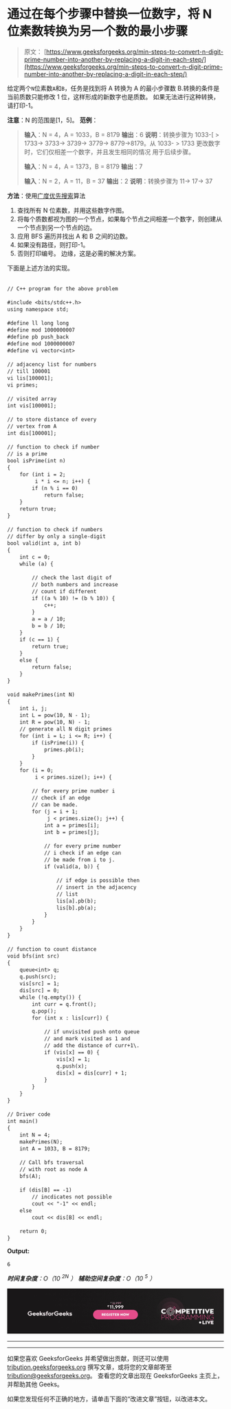 # 通过在每个步骤中替换一位数字，将 N 位素数转换为另一个数的最小步骤

> 原文： [https://www.geeksforgeeks.org/min-steps-to-convert-n-digit-prime-number-into-another-by-replacing-a-digit-in-each-step/](https://www.geeksforgeeks.org/min-steps-to-convert-n-digit-prime-number-into-another-by-replacing-a-digit-in-each-step/)

给定两个`N`位素数`A`和`B`，任务是找到将 A 转换为 A 的最小步骤数 B.转换的条件是当前质数只能修改 1 位，这样形成的新数字也是质数。 如果无法进行这种转换，请打印-1。

**注意**：N 的范围是[1，5]。
**范例**：

> **输入**：N = 4，A = 1033，B = 8179
> **输出**：6
> **说明**：转换步骤为 1033-[ > 1733-> 3733-> 3739-> 3779-> 8779->8179。从 1033- > 1733 更改数字时，它们仅相差一个数字，并且发生相同的情况 用于后续步骤。
> 
> **输入**：N = 4，A = 1373，B = 8179
> **输出**：7
> 
> **输入**：N = 2，A = 11，B = 37
> **输出**：2
> **说明**：转换步骤为 11-> 17-> 37

**方法**：使用[广度优先搜索](https://www.geeksforgeeks.org/breadth-first-search-or-bfs-for-a-graph/)算法

1.  查找所有 N 位素数，并用这些数字作图。
2.  将每个质数都视为图的一个节点，如果每个节点之间相差一个数字，则创建从一个节点到另一个节点的边。
3.  应用 BFS 遍历并找出 A 和 B 之间的边数。
4.  如果没有路径，则打印-1。
5.  否则打印编号。 边缘，这是必需的解决方案。

下面是上述方法的实现。

```

// C++ program for the above problem 

#include <bits/stdc++.h> 
using namespace std; 

#define ll long long 
#define mod 1000000007 
#define pb push_back 
#define mod 1000000007 
#define vi vector<int> 

// adjacency list for numbers 
// till 100001 
vi lis[100001]; 
vi primes; 

// visited array 
int vis[100001]; 

// to store distance of every 
// vertex from A 
int dis[100001]; 

// function to check if number 
// is a prime 
bool isPrime(int n) 
{ 
    for (int i = 2; 
         i * i <= n; i++) { 
        if (n % i == 0) 
            return false; 
    } 
    return true; 
} 

// function to check if numbers 
// differ by only a single-digit 
bool valid(int a, int b) 
{ 
    int c = 0; 
    while (a) { 

        // check the last digit of 
        // both numbers and increase 
        // count if different 
        if ((a % 10) != (b % 10)) { 
            c++; 
        } 
        a = a / 10; 
        b = b / 10; 
    } 
    if (c == 1) { 
        return true; 
    } 
    else { 
        return false; 
    } 
} 

void makePrimes(int N) 
{ 
    int i, j; 
    int L = pow(10, N - 1); 
    int R = pow(10, N) - 1; 
    // generate all N digit primes 
    for (int i = L; i <= R; i++) { 
        if (isPrime(i)) { 
            primes.pb(i); 
        } 
    } 
    for (i = 0; 
         i < primes.size(); i++) { 

        // for every prime number i 
        // check if an edge 
        // can be made. 
        for (j = i + 1; 
             j < primes.size(); j++) { 
            int a = primes[i]; 
            int b = primes[j]; 

            // for every prime number 
            // i check if an edge can 
            // be made from i to j. 
            if (valid(a, b)) { 

                // if edge is possible then 
                // insert in the adjacency 
                // list 
                lis[a].pb(b); 
                lis[b].pb(a); 
            } 
        } 
    } 
} 

// function to count distance 
void bfs(int src) 
{ 
    queue<int> q; 
    q.push(src); 
    vis[src] = 1; 
    dis[src] = 0; 
    while (!q.empty()) { 
        int curr = q.front(); 
        q.pop(); 
        for (int x : lis[curr]) { 

            // if unvisited push onto queue 
            // and mark visited as 1 and 
            // add the distance of curr+1\. 
            if (vis[x] == 0) { 
                vis[x] = 1; 
                q.push(x); 
                dis[x] = dis[curr] + 1; 
            } 
        } 
    } 
} 

// Driver code 
int main() 
{ 
    int N = 4; 
    makePrimes(N); 
    int A = 1033, B = 8179; 

    // Call bfs traversal 
    // with root as node A 
    bfs(A); 

    if (dis[B] == -1) 
        // incdicates not possible 
        cout << "-1" << endl; 
    else
        cout << dis[B] << endl; 

    return 0; 
} 

```

**Output:**

```
6

```

***时间复杂度**：O（10 <sup>2N</sup> ）
**辅助空间复杂度**：O（10 <sup>5</sup> ）*

[![competitive-programming-img](img/5211864e7e7a28eeeb039fa5d6073a24.png)](https://practice.geeksforgeeks.org/courses/competitive-programming-live?utm_source=geeksforgeeks&utm_medium=article&utm_campaign=gfg_article_cp)

* * *

* * *

如果您喜欢 GeeksforGeeks 并希望做出贡献，则还可以使用 [tribution.geeksforgeeks.org](https://contribute.geeksforgeeks.org/) 撰写文章，或将您的文章邮寄至 tribution@geeksforgeeks.org。 查看您的文章出现在 GeeksforGeeks 主页上，并帮助其他 Geeks。

如果您发现任何不正确的地方，请单击下面的“改进文章”按钮，以改进本文。